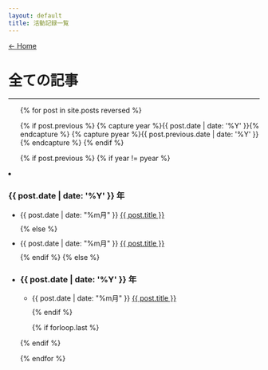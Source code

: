 ```yaml
---
layout: default
title: 活動記録一覧
---
```


<p class="end-of-content"><a href="/">←&nbsp;Home</a></p>

# 全ての記事

---

<ul>
{% for post in site.posts reversed %}

  {% if post.previous %}
  {% capture year %}{{ post.date | date: '%Y' }}{% endcapture %}
  {% capture pyear %}{{ post.previous.date | date: '%Y' }}{% endcapture %}
  {% endif %}

  {% if post.previous %}
    {% if year != pyear %}
      <!-- 新しい年だったとき -->
      </ul>
      <li><h3 id="{{ post.date | date: '%Y' }}">{{ post.date | date: '%Y' }} 年</h3></li>
      <ul>
        <li>{{ post.date | date: "%m月" }} <a href="{{ post.url }}">{{ post.title }}</a></li>
    {% else %}
      <!-- 前の記事と同じ年だったとき -->
      <li>{{ post.date | date: "%m月" }} <a href="{{ post.url }}">{{ post.title }}</a></li>
    {% endif %}
  {% else %}
    <!-- pyearが無いとき、つまり始めの年のとき -->
    <li><h3>{{ post.date | date: '%Y' }} 年</h3></li>
    <ul>
      <li>{{ post.date | date: "%m月" }} <a href="{{ post.url }}">{{ post.title }}</a></li>
  {% endif %}

  {% if forloop.last %}</ul>{% endif %}

{% endfor %}
</ul>

<style>
  li { margin: 10px 0; }
</style>